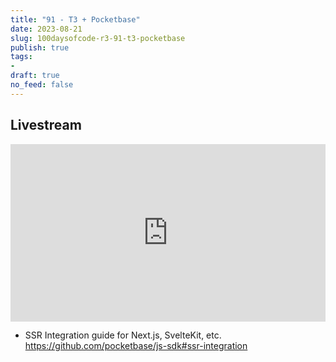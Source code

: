 ```yaml
---
title: "91 - T3 + Pocketbase"
date: 2023-08-21
slug: 100daysofcode-r3-91-t3-pocketbase
publish: true
tags:
- 
draft: true
no_feed: false
---
```


## Livestream

<iframe width="100%" style="aspect-ratio: 16 / 9;" src="https://www.youtube.com/embed/WTUFwuZfcWw" title="YouTube video player" frameborder="0" allow="accelerometer; autoplay; clipboard-write; encrypted-media; gyroscope; picture-in-picture; web-share" allowfullscreen></iframe>

- SSR Integration guide for Next.js, SvelteKit, etc. https://github.com/pocketbase/js-sdk#ssr-integration